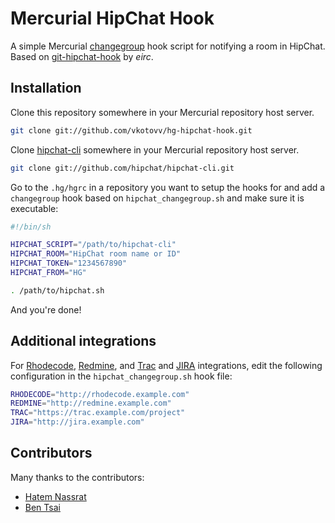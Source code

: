 # Mercurial HipChat Hook

A simple Mercurial [changegroup](http://www.selenic.com/mercurial/hgrc.5.html#hooks) hook script for notifying a room in HipChat.
Based on [git-hipchat-hook](https://github.com/eirc/git-hipchat-hook) by *eirc*.

## Installation

Clone this repository somewhere in your Mercurial repository host server.

```sh
git clone git://github.com/vkotovv/hg-hipchat-hook.git
```

Clone [hipchat-cli](https://github.com/hipchat/hipchat-cli) somewhere in your Mercurial repository host server.

```sh
git clone git://github.com/hipchat/hipchat-cli.git
```
Go to the `.hg/hgrc` in a repository you want to setup the hooks for and add a `changegroup` hook based on `hipchat_changegroup.sh` and make sure it is executable:

```sh
#!/bin/sh

HIPCHAT_SCRIPT="/path/to/hipchat-cli"
HIPCHAT_ROOM="HipChat room name or ID"
HIPCHAT_TOKEN="1234567890"
HIPCHAT_FROM="HG"

. /path/to/hipchat.sh
```

And you're done!

## Additional integrations

For [Rhodecode](http://rhodecode.org), [Redmine](http://redmine.org), and [Trac](http://trac.edgewall.org/) and [JIRA](http://www.atlassian.com/software/jira/overview) integrations, edit the following configuration in the `hipchat_changegroup.sh` hook file:
```sh
RHODECODE="http://rhodecode.example.com"
REDMINE="http://redmine.example.com"
TRAC="https://trac.example.com/project"
JIRA="http://jira.example.com"
```

## Contributors

Many thanks to the contributors:
* [Hatem Nassrat](https://github.com/pykler)
* [Ben Tsai](https://github.com/bentsai)
